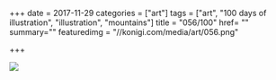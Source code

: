+++
date = 2017-11-29
categories = ["art"]
tags = ["art", "100 days of illustration", "illustration", "mountains"]
title = "056/100"
href= ""
summary=""
featuredimg = "//konigi.com/media/art/056.png"

+++

<img src="//konigi.com/media/art/056.png" />
